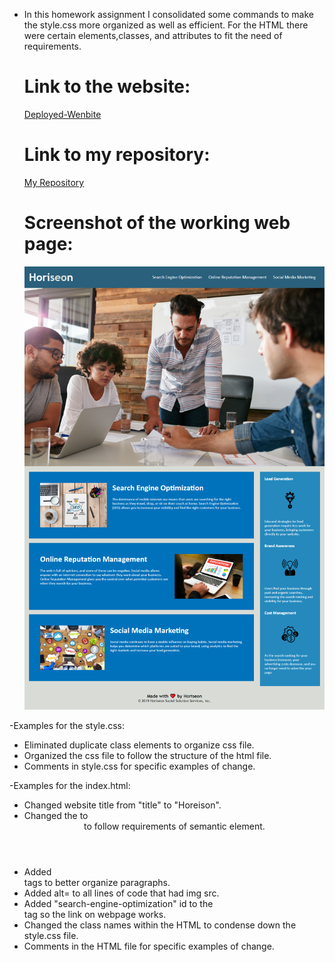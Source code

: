 * In this homework assignment I consolidated some commands to make the style.css more organized as well as efficient. For the HTML there were certain elements,classes, and attributes to fit the need of requirements.
    
    # Link to the website:
    [Deployed-Wenbite](https://swagmaster678.github.io/Homework1-Horiseon-Clean-Up/)
    
    # Link to my repository:
    [My Repository](https://github.com/swagmaster678/Homework1-Horiseon-Clean-Up)

    # Screenshot of the working web page:
    ![Horeison-Website](images/homework_SEOAssignment-_index.html.png)

 
-Examples for the style.css:
* Eliminated duplicate class elements to organize css file.
* Organized the css file to follow the structure of the html file.
* Comments in style.css for specific examples of change.

-Examples for the index.html:
* Changed website title from "title" to "Horeison".
* Changed the <head> to <header> to follow requirements of semantic element.
* Added <article> tags to better organize paragraphs.
* Added alt= to all lines of code that had img src.
* Added "search-engine-optimization" id to the <div> tag so the link on webpage works.
* Changed the class names within the HTML to condense down the style.css file.
* Comments in the HTML file for specific examples of change.




